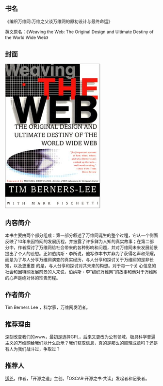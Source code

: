 ##  书名

《编织万维网:万维之父谈万维网的原初设计与最终命运》

英文原名：《Weaving the Web: The Original Design and Ultimate Destiny of the World Wide Web》

## 封面

![](./face-image/weaving-the-web.jpg)

## 内容简介

本书主要由两个部分组成：第一部分叙述了万维网诞生的整个过程，它从一个侧面反映了10年来因特网的发展历程，并披露了许多鲜为人知的真实故事；在第二部分中，作者探讨了万维网给社会带来的各种影响和问题，并对万维网未来发展前景提出了个人的设想。正如伯纳斯・李所说，他写作本书并非为了获得名声和荣耀，而是为了与人分享万维网演变的真实经历，与人分享和探讨关于万维网的是非长短，以及更重要 的是，与人分享和探讨对共未来的构想。对于每一个关 心信息的社会和因特网发展前景的人来说，伯纳斯・李“编织万维网”的故事和他对于万维网的心声是绝对体的珍贵历程。

## 作者简介

Tim Berners Lee ，科学家，万维网发明者。

## 推荐理由

深刻改变我们的www，最初是选择GPL，后来又更改为公有领域，极具科学普遍主义的万维网给我们以什么启示？我们获取信息，真的是那么的顺理成章吗？还是有人为我们战斗过，争取过？

## 推荐人

[适兕](https://opensourceway.community/all_about_kuosi)，作者，「开源之道」主创。「OSCAR·开源之书·共读」发起者和记录者。